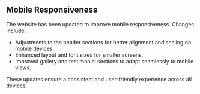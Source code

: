 ## Mobile Responsiveness

The website has been updated to improve mobile responsiveness. Changes include:
- Adjustments to the header sections for better alignment and scaling on mobile devices.
- Enhanced layout and font sizes for smaller screens.
- Improved gallery and testimonial sections to adapt seamlessly to mobile views.

These updates ensure a consistent and user-friendly experience across all devices.